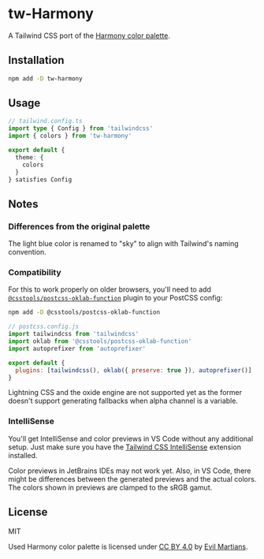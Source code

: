 # tw-Harmony

A Tailwind CSS port of the [Harmony color palette](https://www.figma.com/community/file/1287828769207775946).

## Installation

```sh
npm add -D tw-harmony
```

## Usage

```ts
// tailwind.config.ts
import type { Config } from 'tailwindcss'
import { colors } from 'tw-harmony'

export default {
  theme: {
    colors
  }
} satisfies Config
```

## Notes

### Differences from the original palette

The light blue color is renamed to "sky" to align with Tailwind's naming convention.

### Compatibility

For this to work properly on older browsers, you'll need to add [`@csstools/postcss-oklab-function`](https://github.com/csstools/postcss-plugins/tree/main/plugins/postcss-oklab-function) plugin to your PostCSS config:

```sh
npm add -D @csstools/postcss-oklab-function
```

```js
// postcss.config.js
import tailwindcss from 'tailwindcss'
import oklab from '@csstools/postcss-oklab-function'
import autoprefixer from 'autoprefixer'

export default {
  plugins: [tailwindcss(), oklab({ preserve: true }), autoprefixer()]
}
```

Lightning CSS and the oxide engine are not supported yet as the former doesn't support generating fallbacks when alpha channel is a variable.

### IntelliSense

You'll get IntelliSense and color previews in VS Code without any additional setup. Just make sure you have the [Tailwind CSS IntelliSense](https://marketplace.visualstudio.com/items?itemName=bradlc.vscode-tailwindcss) extension installed.

Color previews in JetBrains IDEs may not work yet. Also, in VS Code, there might be differences between the generated previews and the actual colors. The colors shown in previews are clamped to the sRGB gamut.

## License

MIT

Used Harmony color palette is licensed under [CC BY 4.0](https://creativecommons.org/licenses/by/4.0/) by [Evil Martians](https://evilmartians.com/).
